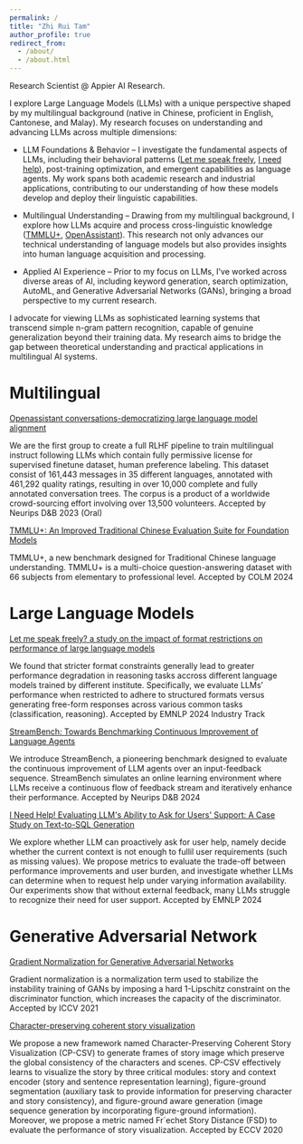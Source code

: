 ```yaml
---
permalink: /
title: "Zhi Rui Tam"
author_profile: true
redirect_from: 
  - /about/
  - /about.html
---
```


Research Scientist @ Appier AI Research. 


I explore Large Language Models (LLMs) with a unique perspective shaped by my multilingual background (native in Chinese, proficient in English, Cantonese, and Malay). My research focuses on understanding and advancing LLMs across multiple dimensions:

- LLM Foundations & Behavior – I investigate the fundamental aspects of LLMs, including their behavioral patterns ([Let me speak freely](https://arxiv.org/abs/2408.02442), [I need help](https://arxiv.org/abs/2407.14767)), post-training optimization, and emergent capabilities as language agents. My work spans both academic research and industrial applications, contributing to our understanding of how these models develop and deploy their linguistic capabilities.

- Multilingual Understanding – Drawing from my multilingual background, I explore how LLMs acquire and process cross-linguistic knowledge ([TMMLU+](https://openreview.net/forum?id=95TayIeqJ4#discussion), [OpenAssistant](https://proceedings.neurips.cc/paper_files/paper/2023/file/949f0f8f32267d297c2d4e3ee10a2e7e-Paper-Datasets_and_Benchmarks.pdf)). This research not only advances our technical understanding of language models but also provides insights into human language acquisition and processing.

- Applied AI Experience – Prior to my focus on LLMs, I've worked across diverse areas of AI, including keyword generation, search optimization, AutoML, and Generative Adversarial Networks (GANs), bringing a broad perspective to my current research.

I advocate for viewing LLMs as sophisticated learning systems that transcend simple n-gram pattern recognition, capable of genuine generalization beyond their training data. My research aims to bridge the gap between theoretical understanding and practical applications in multilingual AI systems.


Multilingual
======

[Openassistant conversations-democratizing large language model alignment](https://proceedings.neurips.cc/paper_files/paper/2023/file/949f0f8f32267d297c2d4e3ee10a2e7e-Paper-Datasets_and_Benchmarks.pdf)

We are the first group to create a full RLHF pipeline to train multilingual instruct following LLMs which contain fully permissive license for supervised finetune dataset, human preference labeling. This dataset consist of 161,443 messages in 35 different languages, annotated with 461,292 quality ratings, resulting in over 10,000 complete and fully annotated conversation trees. The corpus is a product of a worldwide crowd-sourcing effort involving over 13,500 volunteers. Accepted by Neurips D&B 2023 (Oral)


[TMMLU+: An Improved Traditional Chinese Evaluation Suite for Foundation Models](https://openreview.net/pdf?id=95TayIeqJ4)

TMMLU+, a new benchmark designed for Traditional Chinese language understanding. TMMLU+ is a multi-choice question-answering dataset with 66 subjects from elementary to professional level. Accepted by COLM 2024


Large Language Models
======
[Let me speak freely? a study on the impact of format restrictions on performance of large language models](https://arxiv.org/abs/2408.02442)

We found that stricter format constraints generally lead to greater performance degradation in reasoning tasks accross different language models trained by different institute. Specifically, we evaluate LLMs’ performance when restricted to adhere to structured formats versus generating free-form responses across various common tasks (classification, reasoning). Accepted by EMNLP 2024 Industry Track


[StreamBench: Towards Benchmarking Continuous Improvement of Language Agents](https://arxiv.org/abs/2406.08747)

We introduce StreamBench, a pioneering benchmark designed to evaluate the continuous improvement of LLM agents over an input-feedback sequence. StreamBench simulates an online learning environment where LLMs receive a continuous flow of feedback stream and iteratively enhance their performance. Accepted by Neurips D&B 2024

[I Need Help! Evaluating LLM's Ability to Ask for Users' Support: A Case Study on Text-to-SQL Generation](https://arxiv.org/abs/2407.14767)

We explore whether LLM can proactively ask for user help, namely decide whether the current context is not enough to fullil user requirements (such as missing values). We propose metrics to evaluate the trade-off between performance improvements and user burden, and investigate whether LLMs can determine when to request help under varying information availability. Our experiments show that without external feedback, many LLMs struggle to recognize their need for user support. Accepted by EMNLP 2024

Generative Adversarial Network
======

[Gradient Normalization for Generative Adversarial Networks](https://openaccess.thecvf.com/content/ICCV2021/papers/Wu_Gradient_Normalization_for_Generative_Adversarial_Networks_ICCV_2021_paper.pdf)

Gradient normalization is a normalization term used to stabilize the instability training of GANs by imposing a hard 1-Lipschitz constraint on the discriminator function, which increases the capacity of the discriminator. Accepted by ICCV 2021

[Character-preserving coherent story visualization](https://www.ecva.net/papers/eccv_2020/papers_ECCV/papers/123620018.pdf)

We propose a new framework named Character-Preserving Coherent Story Visualization (CP-CSV) to generate frames of story image which preserve the global consistency of the characters and scenes. CP-CSV effectively learns to visualize the story by three critical modules: story and context encoder (story and sentence representation learning), figure-ground segmentation (auxiliary task to provide information for preserving character and story consistency), and figure-ground aware generation (image sequence generation by incorporating figure-ground information). Moreover, we propose a metric named Fr´echet Story Distance (FSD) to evaluate the performance of story visualization. Accepted by ECCV 2020

